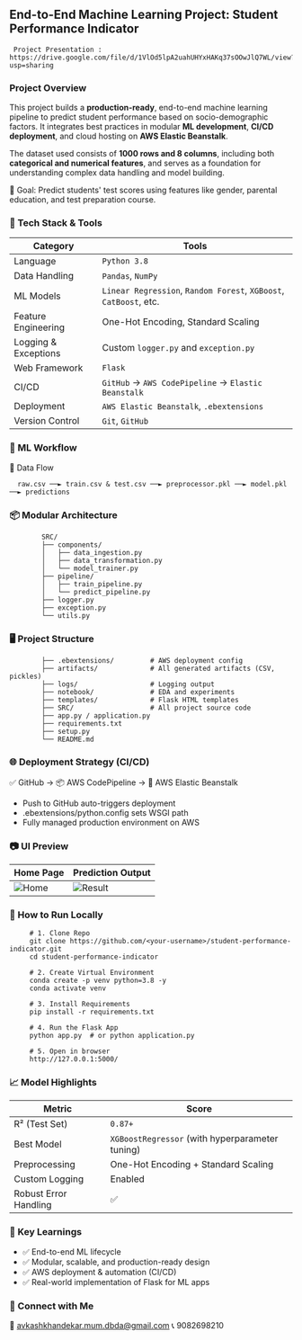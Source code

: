 ## End-to-End Machine Learning Project: Student Performance Indicator

     Project Presentation : https://drive.google.com/file/d/1VlOd5lpA2uahUHYxHAKq37sOOwJlQ7WL/view?usp=sharing

### Project Overview

This project builds a **production-ready**, end-to-end machine learning pipeline to predict student performance based on socio-demographic factors. It integrates best practices in modular **ML development**, **CI/CD deployment**, and cloud hosting on **AWS Elastic Beanstalk**.

The dataset used consists of **1000 rows and 8 columns**, including both **categorical and numerical features**, and serves as a foundation for understanding complex data handling and model building.

🎯 Goal: Predict students' test scores using features like gender, parental education, and test preparation course.

### 🔧 Tech Stack & Tools

| Category             | Tools                                                             |
| -------------------- | ----------------------------------------------------------------- |
| Language             | `Python 3.8`                                                      |
| Data Handling        | `Pandas`, `NumPy`                                                 |
| ML Models            | `Linear Regression`, `Random Forest`, `XGBoost`, `CatBoost`, etc. |
| Feature Engineering  | One-Hot Encoding, Standard Scaling                                |
| Logging & Exceptions | Custom `logger.py` and `exception.py`                             |
| Web Framework        | `Flask`                                                           |
| CI/CD                | `GitHub` → `AWS CodePipeline` → `Elastic Beanstalk`               |
| Deployment           | `AWS Elastic Beanstalk`, `.ebextensions`                          |
| Version Control      | `Git`, `GitHub`                                                   |


### 🧠 ML Workflow

📁 Data Flow

      raw.csv ──► train.csv & test.csv ──► preprocessor.pkl ──► model.pkl ──► predictions
      
### 📦 Modular Architecture

            SRC/
            ├── components/
            │   ├── data_ingestion.py
            │   ├── data_transformation.py
            │   └── model_trainer.py
            ├── pipeline/
            │   ├── train_pipeline.py
            │   └── predict_pipeline.py
            ├── logger.py
            ├── exception.py
            └── utils.py

### 🖥️ Project Structure

            ├── .ebextensions/         # AWS deployment config
            ├── artifacts/             # All generated artifacts (CSV, pickles)
            ├── logs/                  # Logging output
            ├── notebook/              # EDA and experiments
            ├── templates/             # Flask HTML templates
            ├── SRC/                   # All project source code
            ├── app.py / application.py
            ├── requirements.txt
            ├── setup.py
            └── README.md
            
###  🌐 Deployment Strategy (CI/CD)
✅ GitHub → 📦 AWS CodePipeline → 🚀 AWS Elastic Beanstalk
- Push to GitHub auto-triggers deployment
- .ebextensions/python.config sets WSGI path
- Fully managed production environment on AWS

### 📷 UI Preview

| Home Page                                                   | Prediction Output                                                   |
| ----------------------------------------------------------- | ------------------------------------------------------------------- |
| ![Home](https://via.placeholder.com/400x200?text=Home+Page) | ![Result](https://via.placeholder.com/400x200?text=Prediction+Page) |


### 🧪 How to Run Locally

         # 1. Clone Repo
         git clone https://github.com/<your-username>/student-performance-indicator.git
         cd student-performance-indicator
         
         # 2. Create Virtual Environment
         conda create -p venv python=3.8 -y
         conda activate venv
         
         # 3. Install Requirements
         pip install -r requirements.txt
         
         # 4. Run the Flask App
         python app.py  # or python application.py
         
         # 5. Open in browser
         http://127.0.0.1:5000/

### 📈 Model Highlights

| Metric                | Score                                           |
| --------------------- | ----------------------------------------------- |
| R² (Test Set)         | `0.87+`                                         |
| Best Model            | `XGBoostRegressor` (with hyperparameter tuning) |
| Preprocessing         | One-Hot Encoding + Standard Scaling             |
| Custom Logging        | Enabled                                         |
| Robust Error Handling | ✅                                              |

### 📌 Key Learnings
- ✅ End-to-end ML lifecycle
- ✅ Modular, scalable, and production-ready design
- ✅ AWS deployment & automation (CI/CD)
- ✅ Real-world implementation of Flask for ML apps

### 🤝 Connect with Me
📧 avkashkhandekar.mum.dbda@gmail.com
📞 9082698210
